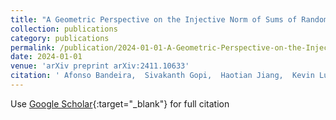 ```yaml
---
title: "A Geometric Perspective on the Injective Norm of Sums of Random Tensors"
collection: publications
category: publications
permalink: /publication/2024-01-01-A-Geometric-Perspective-on-the-Injective-Norm-of-Sums-of-Random-Tensors
date: 2024-01-01
venue: 'arXiv preprint arXiv:2411.10633'
citation: ' Afonso Bandeira,  Sivakanth Gopi,  Haotian Jiang,  Kevin Lucca,  Thomas Rothvoss, &quot;A Geometric Perspective on the Injective Norm of Sums of Random Tensors.&quot; arXiv preprint arXiv:2411.10633, 2024.'
---
```

Use [Google Scholar](https://scholar.google.com/scholar?q=A+Geometric+Perspective+on+the+Injective+Norm+of+Sums+of+Random+Tensors){:target="_blank"} for full citation